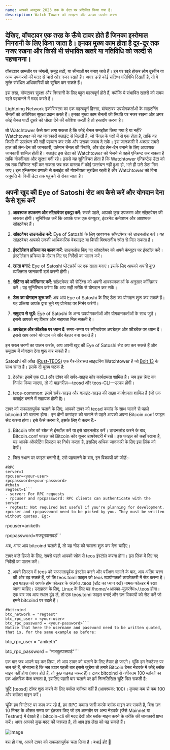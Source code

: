 ```yaml
---
name: आपको अक्टूबर 2023 तक के डेटा पर प्रशिक्षित किया गया है।
description: Watch Tower को समझना और उसका उपयोग करना
---
```

## देखिए, वॉचटावर एक तरह के ऊँचे टावर होते हैं जिनका इस्तेमाल निगरानी के लिए किया जाता है। इनका मुख्य काम होता है दूर-दूर तक नजर रखना और किसी भी संभावित खतरे या गतिविधि को जल्दी से पहचानना। 

वॉचटावर आमतौर पर जंगलों, समुद्र तटों, या सीमाओं पर बनाए जाते हैं। इन पर खड़े होकर लोग दूरबीन या अन्य उपकरणों की मदद से चारों ओर नजर रखते हैं। अगर उन्हें कोई संदिग्ध गतिविधि दिखती है, तो वे तुरंत संबंधित अधिकारियों को सूचित कर सकते हैं। 

इस तरह, वॉचटावर सुरक्षा और निगरानी के लिए बहुत महत्वपूर्ण होते हैं, क्योंकि ये संभावित खतरों को समय रहते पहचानने में मदद करते हैं।

Lightning Network इकोसिस्टम का एक महत्वपूर्ण हिस्सा, वॉचटावर उपयोगकर्ताओं के लाइटनिंग चैनलों को अतिरिक्त सुरक्षा प्रदान करते हैं। इनका मुख्य काम चैनलों की स्थिति पर नजर रखना और अगर कोई चैनल पार्टी दूसरे को धोखा देने की कोशिश करती है तो हस्तक्षेप करना है।

तो Watchtower कैसे पता लगा सकता है कि कोई चैनल समझौता किया गया है या नहीं? Watchtower को यह जानकारी क्लाइंट से मिलती है, जो चैनल के पक्षों में से एक होता है, ताकि वह किसी भी उल्लंघन की सही पहचान कर सके और उसका जवाब दे सके। इस जानकारी में अक्सर सबसे हाल की लेन-देन की जानकारी, वर्तमान चैनल की स्थिति, और दंड लेन-देन बनाने के लिए आवश्यक जानकारी शामिल होती है। क्लाइंट इस डेटा को Watchtower को भेजने से पहले एन्क्रिप्ट कर सकता है ताकि गोपनीयता और सुरक्षा बनी रहे। इससे यह सुनिश्चित होता है कि Watchtower एन्क्रिप्टेड डेटा को तब तक डिक्रिप्ट नहीं कर सकता जब तक वास्तव में कोई उल्लंघन नहीं हुआ हो, भले ही उसे डेटा मिल जाए। इस एन्क्रिप्शन प्रणाली से क्लाइंट की गोपनीयता सुरक्षित रहती है और Watchtower को बिना अनुमति के निजी डेटा तक पहुंचने से रोका जाता है।

## अपनी खुद की Eye of Satoshi सेट अप कैसे करें और योगदान देना कैसे शुरू करें

1. **आवश्यक उपकरण और सॉफ़्टवेयर इकट्ठा करें**: सबसे पहले, आपको कुछ उपकरण और सॉफ़्टवेयर की ज़रूरत होगी। सुनिश्चित करें कि आपके पास एक कंप्यूटर, इंटरनेट कनेक्शन और आवश्यक सॉफ़्टवेयर हैं।

2. **सॉफ़्टवेयर डाउनलोड करें**: Eye of Satoshi के लिए आवश्यक सॉफ़्टवेयर को डाउनलोड करें। यह सॉफ़्टवेयर आपको उनकी आधिकारिक वेबसाइट या किसी विश्वसनीय स्रोत से मिल सकता है।

3. **इंस्टॉलेशन प्रक्रिया का पालन करें**: डाउनलोड किए गए सॉफ़्टवेयर को अपने कंप्यूटर पर इंस्टॉल करें। इंस्टॉलेशन प्रक्रिया के दौरान दिए गए निर्देशों का पालन करें।

4. **खाता बनाएं**: Eye of Satoshi प्लेटफ़ॉर्म पर एक खाता बनाएं। इसके लिए आपको अपनी कुछ व्यक्तिगत जानकारी दर्ज करनी होगी।

5. **सेटिंग्स को कॉन्फ़िगर करें**: सॉफ़्टवेयर की सेटिंग्स को अपनी आवश्यकताओं के अनुसार कॉन्फ़िगर करें। यह सुनिश्चित करेगा कि आप सही तरीके से योगदान कर सकें।

6. **डेटा का योगदान शुरू करें**: अब आप Eye of Satoshi के लिए डेटा का योगदान शुरू कर सकते हैं। यह प्रक्रिया आपके द्वारा चुने गए प्रोजेक्ट पर निर्भर करेगी।

7. **समुदाय से जुड़ें**: Eye of Satoshi के अन्य उपयोगकर्ताओं और योगदानकर्ताओं के साथ जुड़ें। इससे आपको नए विचार और सहायता मिल सकती है।

8. **अपडेट्स और फीडबैक पर ध्यान दें**: समय-समय पर सॉफ़्टवेयर अपडेट्स और फीडबैक पर ध्यान दें। इससे आप अपने योगदान को और बेहतर बना सकते हैं।

इन सरल चरणों का पालन करके, आप अपनी खुद की Eye of Satoshi सेट अप कर सकते हैं और समुदाय में योगदान देना शुरू कर सकते हैं।

Satoshi की आँख ([Rust-TEOS](https://github.com/talaia-labs/Rust-teos?ref=blog.summerofbitcoin.org)) एक गैर-हिरासत लाइटनिंग Watchtower है जो [Bolt 13](https://github.com/sr-gi/bolt13/blob/master/13-watchtowers.md?ref=blog.summerofbitcoin.org) के साथ संगत है। इसके दो मुख्य घटक हैं:

1. टेओस: इसमें एक CLI और टॉवर की सर्वर-साइड कोर कार्यक्षमता शामिल है। जब इस क्रेट का निर्माण किया जाएगा, तो दो बाइनरीज़—teosd और teos-CLI—उत्पन्न होंगी।

2. teos-common: इसमें सर्वर-साइड और क्लाइंट-साइड की साझा कार्यक्षमता शामिल है (जो एक क्लाइंट बनाने में सहायक होती है)।

टावर को सफलतापूर्वक चलाने के लिए, आपको टावर को teosd कमांड के साथ चलाने से पहले bitcoind को चलाना होगा। इन दोनों कमांड्स को चलाने से पहले आपको अपना Bitcoin.conf फाइल सेट करना होगा। इसे कैसे करना है, इसके लिए ये कदम हैं:-

1. Bitcoin कोर को स्रोत से इंस्टॉल करें या इसे डाउनलोड करें। डाउनलोड करने के बाद, Bitcoin.conf फाइल को Bitcoin कोर यूजर डायरेक्टरी में रखें। इस फाइल को कहाँ रखना है, यह आपके ऑपरेटिंग सिस्टम पर निर्भर करता है, इसलिए अधिक जानकारी के लिए इस लिंक को देखें।

2. जिस स्थान पर फाइल बनानी है, उसे पहचानने के बाद, इन विकल्पों को जोड़ें:-

```
#RPC
server=1
rpcuser=<your-user>
rpcpassword=<your-password>
#chain
regtest=1```
- server: For RPC requests
- rpcuser and rpcpassword: RPC clients can authenticate with the server
- regtest: Not required but useful if you're planning for development.
rpcuser and rpcpassword need to be picked by you. They must be written without quotes. Eg:-
```

rpcuser=aniketh

rpcpassword=मजबूतपासवर्ड```

अब, अगर आप bitcoind चलाते हैं, तो यह नोड को चलाना शुरू कर देना चाहिए।

टावर वाले हिस्से के लिए, सबसे पहले आपको स्रोत से teos इंस्टॉल करना होगा। इस लिंक में दिए गए निर्देशों का पालन करें।

2. अपने सिस्टम में teos को सफलतापूर्वक इंस्टॉल करने और परीक्षण चलाने के बाद, आप अंतिम चरण की ओर बढ़ सकते हैं, जो कि teos.toml फाइल को teos उपयोगकर्ता डायरेक्टरी में सेट करना है। इस फाइल को आपके होम फोल्डर के अंतर्गत .teos (डॉट का ध्यान रखें) नामक फोल्डर में रखा जाना चाहिए। उदाहरण के लिए, Linux के लिए यह /home/<आपका-यूज़रनेम>/.teos होगा। एक बार जब आप स्थान ढूंढ लें, तो एक teos.toml फाइल बनाएं और उन विकल्पों को सेट करें जो हमने bitcoind पर बदले हैं।

```
#bitcoind
btc_network = "regtest"
btc_rpc_user = <your-user>
btc_rpc_password = <your-password>```
Notice that here the username and password need to be written quoted, that is, for the same example as before:
```

btc_rpc_user = "aniketh"

btc_rpc_password = "मजबूतपासवर्ड"```

एक बार जब आपने यह कर लिया, तो आप टावर को चलाने के लिए तैयार हो जाएंगे। चूंकि हम रेजटेस्ट पर चल रहे हैं, संभावना है कि जब टावर पहली बार इससे जुड़ेगा तो हमारे Bitcoin टेस्ट नेटवर्क में कोई ब्लॉक माइन नहीं होगा (अगर होते हैं, तो कुछ गड़बड़ जरूर है)। टावर bitcoind से नवीनतम 100 ब्लॉकों का एक आंतरिक कैश बनाता है, इसलिए पहली बार चलाने पर हमें निम्नलिखित त्रुटि मिल सकती है:

त्रुटि [teosd] टॉवर शुरू करने के लिए पर्याप्त ब्लॉक्स नहीं हैं (आवश्यक: 100)। कृपया कम से कम 100 और ब्लॉक्स माइन करें।

चूंकि हम रिगटेस्ट पर काम कर रहे हैं, हम RPC कमांड जारी करके ब्लॉक माइन कर सकते हैं, बिना उन 10 मिनट के औसत समय का इंतजार किए जो हम आमतौर पर अन्य नेटवर्क (जैसे Mainnet या Testnet) में देखते हैं। bitcoin-cli की मदद देखें और ब्लॉक माइन करने के तरीके की जानकारी प्राप्त करें। अगर आपको कुछ मदद की जरूरत है, तो आप इस लेख को पढ़ सकते हैं।

![image](assets/2.webp)

बस हो गया, आपने टावर को सफलतापूर्वक चला लिया है। बधाई हो! 🎉